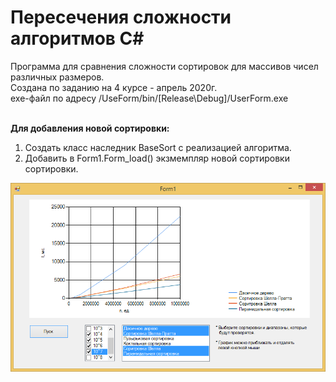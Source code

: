 <h1>Пересечения сложности алгоритмов C#</h1>
Программа для сравнения сложности сортировок для массивов чисел различных размеров.<br>
Создана по заданию на 4 курсе - апрель 2020г.<br>
exe-файл по адресу /UseForm/bin/[Release\Debug]/UserForm.exe <br><br>

<strong>Для добавления новой сортировки:</strong><br>
<ol>
  <li>Cоздать класс наследник BaseSort с реализацией алгоритма.</li>
  <li>Добавить в Form1.Form_load() экзмемпляр новой сортировки сортировки.</li>
</ol>
<img src="/приложение.png" alt="Внешний вид">
